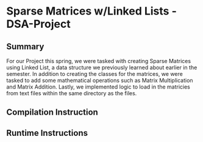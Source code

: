 # Sparse Matrices w/Linked Lists - DSA-Project
## Summary
For our Project this spring, we were tasked with creating Sparse Matrices using Linked List, a data structure we previously learned about earlier in the semester. In addition to creating the classes for the matrices, we were tasked to add some mathematical operations such as Matrix Multiplication and Matrix Addition. Lastly, we implemented logic to load in the matricies from text files within the same directory as the files.
## Compilation Instruction
## Runtime Instructions
